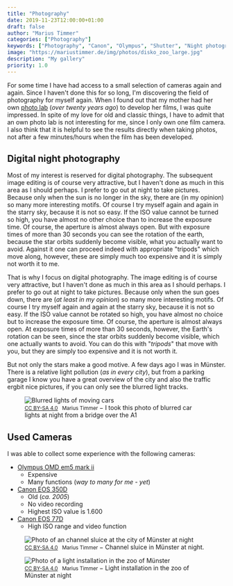 ```yaml
---
title: "Photography"
date: 2019-11-23T12:00:00+01:00
draft: false
author: "Marius Timmer"
categories: ["Photography"]
keywords: ["Photography", "Canon", "Olympus", "Shutter", "Night photography", "Zoo", "Lights", "Münster"]
image: "https://mariustimmer.de/img/photos/disko_zoo_large.jpg"
description: "My gallery"
priority: 1.0
---
```


For some time I have had access to a small selection of cameras again and again. Since I haven't done this for so long, I'm discovering the field of photography for myself again. When I found out that my mother had her own [photo lab](https://en.wikipedia.org/wiki/Photographic_laboratory) (_over twenty years ago_) to develop her films, I was quite impressed. In spite of my love for old and classic things, I have to admit that an own photo lab is not interesting for me, since I only own one film camera. I also think that it is helpful to see the results directly when taking photos, not after a few minutes/hours when the film has been developed.


Digital night photography
-------------------------
Most of my interest is reserved for digital photography. The subsequent image editing is of course very attractive, but I haven't done as much in this area as I should perhaps. I prefer to go out at night to take pictures. Because only when the sun is no longer in the sky, there are (in my opinion) so many more interesting motifs. Of course I try myself again and again in the starry sky, because it is not so easy. If the ISO value cannot be turned so high, you have almost no other choice than to increase the exposure time. Of course, the aperture is almost always open. But with exposure times of more than 30 seconds you can see the rotation of the earth, because the star orbits suddenly become visible, what you actually want to avoid. Against it one can proceed indeed with appropriate "tripods" which move along, however, these are simply much too expensive and it is simply not worth it to me.

That is why I focus on digital photography. The image editing is of course very attractive, but I haven't done as much in this area as I should perhaps. I prefer to go out at night to take pictures.
Because only when the sun goes down, there are (_at least in my opinion_) so many more interesting motifs. Of course I try myself again and again at the starry sky, because it is not so easy.
If the ISO value cannot be rotated so high, you have almost no choice but to increase the exposure time. Of course, the aperture is almost always open.
At exposure times of more than 30 seconds, however, the Earth's rotation can be seen, since the star orbits suddenly become visible, which one actually wants to avoid.
You can do this with "_tripods_" that move with you, but they are simply too expensive and it is not worth it.

But not only the stars make a good motive. A few days ago I was in Münster. There is a relative light pollution (_as in every city_), but from a parking garage I know you have a great overview of the city and also the traffic ergbit nice pictures, if you can only see the blurred light tracks.

<figure vocab="https://schema.org/" typeof="Photograph">
    <img alt="Blurred lights of moving cars" srcset="/img/photos/autobahn_small.jpg 640w,/img/photos/autobahn_medium.jpg 1080w,/img/photos/autobahn_large.jpg 1920w" copyright="cc-by Marius Timmer" />
    <figcaption>
        <small>
            <a href="https://creativecommons.org/licenses/by-sa/4.0/" rel="license">CC BY-SA 4.0</a>
            &nbsp;
            <span property="copyrightHolder">Marius Timmer</span>
        </small>
        &minus;
        <span property="abstract">I took this photo of blurred car lights at night from a bridge over the A1</span>
    </figcaption>
</figure>


Used Cameras
-----------------
I was able to collect some experience with the following cameras:

 - [Olympus OMD em5 mark ii](https://www.olympus.de/site/de/c/cameras/om_d_system_cameras/om_d/e_m5_mark_ii/index.html)
    - Expensive
    - Many functions (_way to many for me - yet_)
 - [Canon EOS 350D](https://de.wikipedia.org/wiki/Canon_EOS_350D)
    - Old (_ca. 2005_)
    - No video recording
    - Highest ISO value is 1.600
 - [Canon EOS 77D](https://de.wikipedia.org/wiki/Canon_EOS_77D)
    - High ISO range and video function


<figure vocab="https://schema.org/" typeof="Photograph">
    <img alt="Photo of an channel sluice at the city of Münster at night" srcset="/img/photos/hafen_small.jpg 640w,/img/photos/hafen_medium.jpg 1080w,/img/photos/hafen_large.jpg 1920w" copyright="cc-by Marius Timmer" />
    <figcaption>
        <small>
            <a href="https://creativecommons.org/licenses/by-sa/4.0/" rel="license">CC BY-SA 4.0</a>
            &nbsp;
            <span property="copyrightHolder">Marius Timmer</span>
        </small>
        &minus;
        <span property="abstract">Channel sluice in Münster at night.</span>
    </figcaption>
</figure>


<figure vocab="https://schema.org/" typeof="Photograph">
    <img alt="Photo of a light installation in the zoo of Münster" srcset="/img/photos/disko_zoo_small.jpg 640w,/img/photos/disko_zoo_medium.jpg 1080w,/img/photos/disko_zoo_large.jpg 1920w" copyright="cc-by Marius Timmer" />
    <figcaption>
        <small>
            <a href="https://creativecommons.org/licenses/by-sa/4.0/" rel="license">CC BY-SA 4.0</a>
            &nbsp;
            <span property="copyrightHolder">Marius Timmer</span>
        </small>
        &minus;
        <span property="abstract">Light installation in the zoo of Münster at night</span>
    </figcaption>
</figure>
